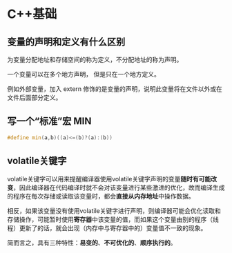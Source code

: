 # C++基础

## 变量的声明和定义有什么区别

为变量分配地址和存储空间的称为定义，不分配地址的称为声明。

一个变量可以在多个地方声明， 但是只在一个地方定义。

例如外部变量，加入 extern 修饰的是变量的声明，说明此变量将在文件以外或在文件后面部分定义。

## 写一个“标准”宏 MIN

```cpp
#define min(a,b)((a)<=(b)?(a):(b)) 
```

## volatile关键字

volatile关键字可以用来提醒编译器使用volatile关键字声明的变量**随时有可能改变**，因此编译器在代码编译时就不会对该变量进行某些激进的优化，故而编译生成的程序在每次存储或读取该变量时，都会**直接从内存地址**中操作数据。

相反，如果该变量没有使用volatile关键字进行声明，则编译器可能会优化读取和存储操作，可能暂时使用**寄存器**中该变量的值，而如果这个变量由别的程序（线程）更新了的话，就会出现（内存中与寄存器中的）变量值不一致的现象。

简而言之，具有三种特性：**易变的**、**不可优化的**、**顺序执行的**。